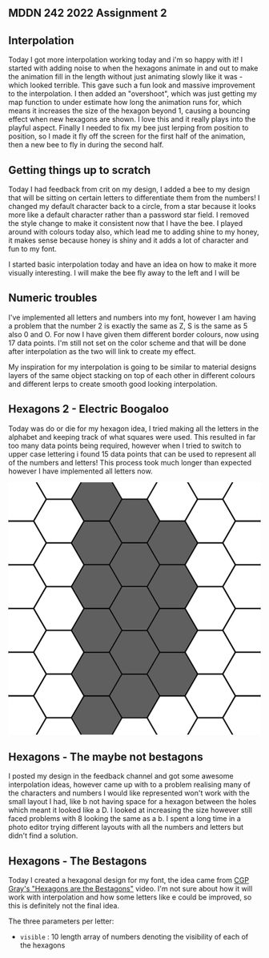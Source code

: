 ## MDDN 242 2022 Assignment 2

## Interpolation

Today I got more interpolation working today and i'm so happy with it! I started with adding noise to when the hexagons animate in and out to make the animation fill in the length without just animating slowly like it was - which looked terrible. This gave such a fun look and massive improvement to the interpolation. I then added an "overshoot", which was just getting my map function to under estimate how long the animation runs for, which means it increases the size of the hexagon beyond 1, causing a bouncing effect when new hexagons are shown. I love this and it really plays into the playful aspect. Finally I needed to fix my bee just lerping from position to position, so I made it fly off the screen for the first half of the animation, then a new bee to fly in during the second half.

## Getting things up to scratch

Today I had feedback from crit on my design, I added a bee to my design that will be sitting on certain letters to differentiate them from the numbers! I changed my default character back to a circle, from a star because it looks more like a default character rather than a password star field. I removed the style change to make it consistent now that I have the bee. I played around with colours today also, which lead me to adding shine to my honey, it makes sense because honey is shiny and it adds a lot of character and fun to my font.

I started basic interpolation today and have an idea on how to make it more visually interesting. I will make the bee fly away to the left and I will be 

## Numeric troubles

I've implemented all letters and numbers into my font, however I am having a problem that the number 2 is exactly the same as Z, S is the same as 5 also 0 and O. For now I have given them different border colours, now using 17 data points. I'm still not set on the color scheme and that will be done after interpolation as the two will link to create my effect. 

My inspiration for my interpolation is going to be similar to material designs layers of the same object stacking on top of each other in different colours and different lerps to create smooth good looking interpolation. 

## Hexagons 2 - Electric Boogaloo

Today was do or die for my hexagon idea, I tried making all the letters in the alphabet and keeping track of what squares were used. This resulted in far too many data points being required, however when I tried to switch to upper case lettering i found 15 data points that can be used to represent all of the numbers and letters! This process took much longer than expected however I have implemented all letters now.

![image](layout.png)

## Hexagons - The maybe not bestagons

I posted my design in the feedback channel and got some awesome interpolation ideas, however came up with to a problem realising many of the characters and numbers I would like represented won't work with the small layout I had, like b not having space for a hexagon between the holes which meant it looked like a D. I looked at increasing the size however still faced problems with 8 looking the same as a b. I spent a long time in a photo editor trying different layouts with all the numbers and letters but didn't find a solution.

## Hexagons - The Bestagons
Today I created a hexagonal design for my font, the idea came from [CGP Gray's "Hexagons are the Bestagons"](https://www.youtube.com/watch?v=thOifuHs6eY) video. I'm not sure about how it will work with interpolation and how some letters like e could be improved, so this is definitely not the final idea.

The three parameters per letter:
  * `visible` : 10 length array of numbers denoting the visibility of each of the hexagons
